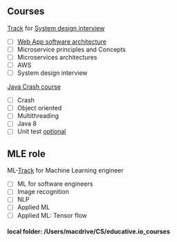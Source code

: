 ## Courses
[Track](https://www.educative.io/track/scalability-system-design-for-developers) for [System design interview](file:///Users/macdrive/CS/Filtered/1.%20Scalability%20&%20System%20Design%20for%20Developers)
- [ ] [Web App software architecture](https://www.educative.io/courses/web-application-software-architecture-101/qAZ4PlE71YD)
- [ ] Microservice principles and Concepts
- [ ] Microservices architectures
- [ ] AWS
- [ ] System design interview

[Java Crash course](https://www.educative.io/track/java-for-programmers)
- [ ] Crash 
- [ ] Object oriented
- [ ] Multithreading
- [ ] Java 8
- [ ] Unit test
[optional](https://www.educative.io/track/ace-java-coding-interview)

## MLE role
ML-[Track](https://www.educative.io/track/become-ml-engineer) for Machine Learning engineer
- [ ] ML for software engineers
- [ ] Image recognition
- [ ] NLP
- [ ] Applied ML
- [ ] Applied ML: Tensor flow

#### local folder: /Users/macdrive/CS/educative.io_courses
